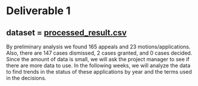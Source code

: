 # Deliverable 1

## dataset = [processed_result.csv](https://github.com/hvarelaf/CS506-Fall2020-Projects/blob/master/t_visa_trends_team2/dataset/processed_result.csv)

By preliminary analysis we found 165 appeals and 23 motions/applications. Also, there are 147 cases dismissed, 2 cases granted, and 0 cases decided. Since the amount of data is small, we will ask the project manager to see if there are more data to use. In the following weeks, we will analyze the data to find trends in the status of these applications by year and the terms used in the decisions. 

